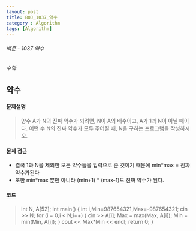 ```yaml
---
layout: post
title: BOJ_1037_약수
category : Algorithm
tags: [Algorithm]
---
```

###### 백준 - 1037 약수  

###### 수학

## 약수

#### 문제설명
>양수 A가 N의 진짜 약수가 되려면, N이 A의 배수이고, A가 1과 N이 아닐 때이다. 어떤 수 N의 진짜 약수가 모두 주어질 때, N을 구하는 프로그램을 작성하시오.

#### 문제 접근
- 결국 1과 N을 제외한 모든 약수들을 입력으로 준 것이기 때문에 min*max = 진짜 약수가된다
- 또한 min*max 뿐만 아니라 (min+1) * (max-1)도 진짜 약수가 된다.

#### 코드
>
>int N, A[52];
int main() {
	int i,Min=987654321,Max=-987654321;
	cin >> N;
	for (i = 0;i < N;i++) {
		cin >> A[i];
		Max = max(Max, A[i]);
		Min = min(Min, A[i]);
	}
	cout << Max*Min << endl;
	return 0;
}